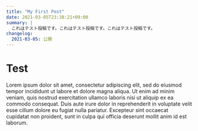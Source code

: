 ```yaml
---
title: "My First Post"
date: 2021-03-05T23:38:21+09:00
summary: |
  これはテスト投稿です。これはテスト投稿です。これはテスト投稿です。
changelog:
  2021-03-05: 公開
---
```


# Test

Lorem ipsum dolor sit amet, consectetur adipiscing elit, sed do eiusmod tempor incididunt ut labore et dolore magna aliqua. Ut enim ad minim veniam, quis nostrud exercitation ullamco laboris nisi ut aliquip ex ea commodo consequat. Duis aute irure dolor in reprehenderit in voluptate velit esse cillum dolore eu fugiat nulla pariatur. Excepteur sint occaecat cupidatat non proident, sunt in culpa qui officia deserunt mollit anim id est laborum.
